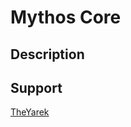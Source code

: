 Mythos Core
===========

Description
-----------

Support
-------

[TheYarek](mailto:jwojtas@yarek.io)
